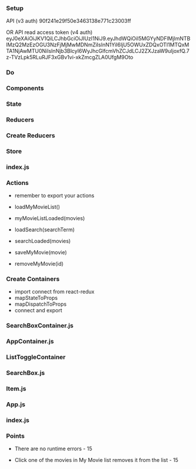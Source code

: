 
### Setup
<!-- * Get your api key from the themoviedb.org
* Fork, Clone, yarn install, yarn start -->
API (v3 auth)
90f241e29f50e3463138e771c23003ff

OR
API read access token (v4 auth)
eyJ0eXAiOiJKV1QiLCJhbGciOiJIUzI1NiJ9.eyJhdWQiOiI5MGYyNDFlMjlmNTBlMzQ2MzEzOGU3NzFjMjMwMDNmZiIsInN1YiI6IjU5OWUxZDQxOTI1MTQxMTA1NjAwMTU0NiIsInNjb3BlcyI6WyJhcGlfcmVhZCJdLCJ2ZXJzaW9uIjoxfQ.7z-TVzLpk5RLuRJF3xGBv1vi-xkZmcgZLA0UfgM9Oto

### Do

### Components
<!-- * Create functional components as defined by comments such as  {/*  <Navigation>   */}
* Import and use components in App.js
* Navigation.js
* UserProfile.js  -->

### State
<!-- * In state.js file
* Create our state object with properties
    * searchResults: []
    * myMovieList: []
* export state object -->

### Reducers
<!-- * In reducers/index.js
* Create reducers functions for all state
* Parameters - state, action
* Remember default value
* Import combineReducers from redux
* Combine reducers and export -->

### Create Reducers
<!-- * myMovieList
    * Look for the action “MY_MOVIE_LIST_LOADED”
    * return the value
* searchResults
    * Look for the action “SEARCH_RESULTS_LOADED”
    * return the value -->

### Store
<!-- * Create our standard store.js file
* Use redux-thunk middleware
* Import reducers
* create store and export -->

### index.js
<!-- * import Provider and wrap App
* import store and assign to store prop -->

### Actions
* remember to export your actions
* loadMyMovieList()
    <!-- * type = “LOAD_MY_MOVIE_LIST” -->
    <!-- * make fetch call to “/movies” -->
    <!-- * on complete, dispatch to myMovieListLoaded(movies) -->

* myMovieListLoaded(movies)
    <!-- * type = “MY_MOVIE_LIST_LOADED”
    * value = movies -->
* loadSearch(searchTerm)
    <!-- * type = “LOAD_SEARCH”
    * make fetch call to https://api.themoviedb.org/3/search/multi?query=searchTerm&api_key=yourkey
    * be sure to put your api key
    * on complete, dispatch to searchLoaded(movies) -->
* searchLoaded(movies)
    <!-- * type = “SEARCH_RESULTS_LOADED”
    * value = make sure to assign the value of movies.results to get the array of movies from movie db -->
* saveMyMovie(movie)
    <!-- * make fetch POST to “/movies”
    * on complete dispatch to loadMyMovieList() -->
* removeMyMovie(id)
    <!-- * make a fetch DELETE to “/movies/” + id
    * on complete dispatch to loadMyMovieList() -->


### Create Containers
* import connect from react-redux
* mapStateToProps
* mapDispatchToProps
* connect and export

### SearchBoxContainer.js
<!-- * import SearchBox -->
<!-- * import action `loadSearch` -->
<!-- * mapDispatchToProps for this action -->
<!-- * Determine which props to map to based on the props that are already coded into the SearchBox component -->

### AppContainer.js
<!-- * import App -->
<!-- * import action `loadMyMovieList` -->
<!-- * mapStateToProps for props `searchResults` and `myMovieList` to state of the same name -->
<!-- * mapDisptachToProps for `loadMyMovieList` -->

### ListToggleContainer
<!-- * import ListToggle -->
<!-- * import action `saveMyMovie` and `removeMyMovie` -->
<!-- * mapDisptachToProps for `saveMyMovie` and `removeMyMovie` -->
<!-- * Change Item.js to use ListToggleContainer instead of ListToggle -->

### SearchBox.js
<!-- * In the constructor assign a state property with an object with key “searchTerm”, set to blank string “” -->
<!-- * Add onChange to the input element -->
<!-- * on change setState for searchTerm to the value from the input -->

### Item.js
<!-- * Switch out use of ListToggle for use of ListToggleContainer -->

### App.js
<!-- * Add componentDidMount method and call loadMyMovieList in here. -->
<!-- * Switch out use of SearchBox for use of SearchBoxContainer -->
<!-- * Add PropTypes for searchResults and myMovieList -->

### index.js
<!-- * Switch out use of App for AppContainer -->

### Points
<!-- * Base - 25 -->
* There are no runtime errors - 15
<!-- * My Movie list shows all movies from your database - 15 -->
<!-- * Typing into the search text box and hitting enter shows a list of movies in the search results - 15 -->
<!-- * Click one of the search results adds that movie to My Movie list - 15 -->
* Click one of the movies in My Movie list removes it from the list - 15
